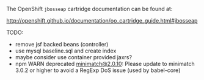 The OpenShift `jbosseap` cartridge documentation can be found at:

http://openshift.github.io/documentation/oo_cartridge_guide.html#jbosseap


TODO:

- remove jsf backed beans (controller)
- use mysql baseline.sql and create index
- maybe consider use container provided jaxrs?
- npm WARN deprecated minimatch@2.0.10: Please update to minimatch 3.0.2 or higher to avoid a RegExp DoS issue (used by babel-core)